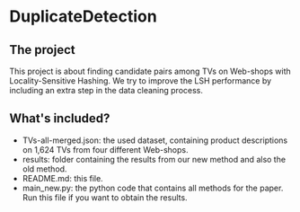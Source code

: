 # DuplicateDetection
## The project 

This project is about finding candidate pairs among TVs on Web-shops with Locality-Sensitive Hashing. We try to improve the LSH performance by including an extra step in the data cleaning process.


## What's included?

- TVs-all-merged.json: the used dataset, containing product descriptions on 1,624 TVs from four different Web-shops.
- results: folder containing the results from our new method and also the old method.
- README.md: this file.
- main_new.py: the python code that contains all methods for the paper. Run this file if you want to obtain the results.
